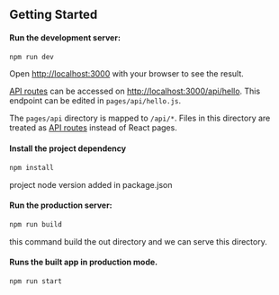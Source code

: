 ## Getting Started

#### Run the development server:

```bash
npm run dev
```

Open [http://localhost:3000](http://localhost:3000) with your browser to see the result.


[API routes](https://nextjs.org/docs/api-routes/introduction) can be accessed on [http://localhost:3000/api/hello](http://localhost:3000/api/hello). This endpoint can be edited in `pages/api/hello.js`.

The `pages/api` directory is mapped to `/api/*`. Files in this directory are treated as [API routes](https://nextjs.org/docs/api-routes/introduction) instead of React pages.



#### Install the project dependency
```bash
npm install
```
project node version added in package.json



#### Run the production server:
```bash
npm run build
```
this command build the out directory and we can serve this directory.

#### Runs the built app in production mode.
```bash
npm run start
```